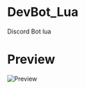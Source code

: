 # DevBot_Lua
Discord Bot lua
# Preview

![Preview](https://cdn.discordapp.com/attachments/873808430702415872/955046120973799435/unknown.png)
